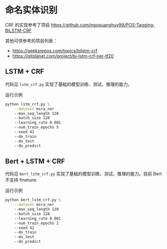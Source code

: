 # 命名实体识别


CRF 的实现参考了项目 https://github.com/ngoquanghuy99/POS-Tagging-BiLSTM-CRF


其他可供参考的项目列表：
 - https://geeksrepos.com/topics/bilstm-crf
 - https://gitplanet.com/project/bi-lstm-crf-ner-tf20


## LSTM + CRF

代码见 `lstm_crf.py` 实现了基础的模型训练、测试、推理的能力。

运行示例

```bash
python lstm_crf.py \
    --dataset msra_ner
    --max_seq_length 128
    --batch_size 128
    --learning_rate 0.001
    --num_train_epochs 5
    --seed 42
    --do_train
    --do_test
    --do_predict
```


## Bert + LSTM + CRF

代码见 `bert_lstm_crf.py` 实现了基础的模型训练、测试、推理的能力。目前 Bert 不支持 finetune

运行示例

```bash
python bert_lstm_crf.py \
    --dataset msra_ner
    --max_seq_length 128
    --batch_size 128
    --learning_rate 0.001
    --num_train_epochs 2
    --seed 42
    --do_train
    --do_test
    --do_predict
```